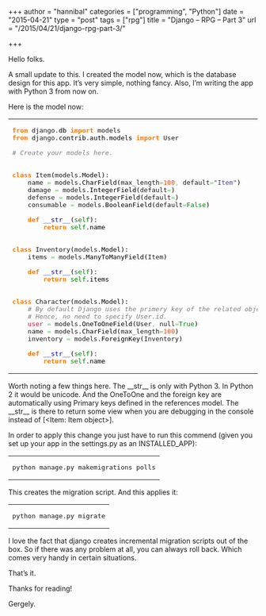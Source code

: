 +++
author = "hannibal"
categories = ["programming", "Python"]
date = "2015-04-21"
type = "post"
tags = ["rpg"]
title = "Django – RPG – Part 3"
url = "/2015/04/21/django-rpg-part-3/"

+++

Hello folks.

A small update to this. I created the model now, which is the database design for this app. It&#8217;s very simple, nothing fancy. Also, I&#8217;m writing the app with Python 3 from now on.

Here is the model now:

<div class="wp_syntax">
  <table>
    <tr>
      <td class="code">
        <pre class="python" style="font-family:monospace;"><span style="color: #ff7700;font-weight:bold;">from</span> django.<span style="color: black;">db</span> <span style="color: #ff7700;font-weight:bold;">import</span> models
<span style="color: #ff7700;font-weight:bold;">from</span> django.<span style="color: black;">contrib</span>.<span style="color: black;">auth</span>.<span style="color: black;">models</span> <span style="color: #ff7700;font-weight:bold;">import</span> User
&nbsp;
<span style="color: #808080; font-style: italic;"># Create your models here.</span>
&nbsp;
&nbsp;
<span style="color: #ff7700;font-weight:bold;">class</span> Item<span style="color: black;">&#40;</span>models.<span style="color: black;">Model</span><span style="color: black;">&#41;</span>:
    name <span style="color: #66cc66;">=</span> models.<span style="color: black;">CharField</span><span style="color: black;">&#40;</span>max_length<span style="color: #66cc66;">=</span><span style="color: #ff4500;">100</span><span style="color: #66cc66;">,</span> default<span style="color: #66cc66;">=</span><span style="color: #483d8b;">"Item"</span><span style="color: black;">&#41;</span>
    damage <span style="color: #66cc66;">=</span> models.<span style="color: black;">IntegerField</span><span style="color: black;">&#40;</span>default<span style="color: #66cc66;">=</span><span style="color: #ff4500;"></span><span style="color: black;">&#41;</span>
    defense <span style="color: #66cc66;">=</span> models.<span style="color: black;">IntegerField</span><span style="color: black;">&#40;</span>default<span style="color: #66cc66;">=</span><span style="color: #ff4500;"></span><span style="color: black;">&#41;</span>
    consumable <span style="color: #66cc66;">=</span> models.<span style="color: black;">BooleanField</span><span style="color: black;">&#40;</span>default<span style="color: #66cc66;">=</span><span style="color: #008000;">False</span><span style="color: black;">&#41;</span>
&nbsp;
    <span style="color: #ff7700;font-weight:bold;">def</span> <span style="color: #0000cd;">__str__</span><span style="color: black;">&#40;</span><span style="color: #008000;">self</span><span style="color: black;">&#41;</span>:
        <span style="color: #ff7700;font-weight:bold;">return</span> <span style="color: #008000;">self</span>.<span style="color: black;">name</span>
&nbsp;
&nbsp;
<span style="color: #ff7700;font-weight:bold;">class</span> Inventory<span style="color: black;">&#40;</span>models.<span style="color: black;">Model</span><span style="color: black;">&#41;</span>:
    items <span style="color: #66cc66;">=</span> models.<span style="color: black;">ManyToManyField</span><span style="color: black;">&#40;</span>Item<span style="color: black;">&#41;</span>
&nbsp;
    <span style="color: #ff7700;font-weight:bold;">def</span> <span style="color: #0000cd;">__str__</span><span style="color: black;">&#40;</span><span style="color: #008000;">self</span><span style="color: black;">&#41;</span>:
        <span style="color: #ff7700;font-weight:bold;">return</span> <span style="color: #008000;">self</span>.<span style="color: black;">items</span>
&nbsp;
&nbsp;
<span style="color: #ff7700;font-weight:bold;">class</span> Character<span style="color: black;">&#40;</span>models.<span style="color: black;">Model</span><span style="color: black;">&#41;</span>:
    <span style="color: #808080; font-style: italic;"># By default Django uses the primery key of the related object.</span>
    <span style="color: #808080; font-style: italic;"># Hence, no need to specify User.id.</span>
    <span style="color: #dc143c;">user</span> <span style="color: #66cc66;">=</span> models.<span style="color: black;">OneToOneField</span><span style="color: black;">&#40;</span>User<span style="color: #66cc66;">,</span> null<span style="color: #66cc66;">=</span><span style="color: #008000;">True</span><span style="color: black;">&#41;</span>
    name <span style="color: #66cc66;">=</span> models.<span style="color: black;">CharField</span><span style="color: black;">&#40;</span>max_length<span style="color: #66cc66;">=</span><span style="color: #ff4500;">100</span><span style="color: black;">&#41;</span>
    inventory <span style="color: #66cc66;">=</span> models.<span style="color: black;">ForeignKey</span><span style="color: black;">&#40;</span>Inventory<span style="color: black;">&#41;</span>
&nbsp;
    <span style="color: #ff7700;font-weight:bold;">def</span> <span style="color: #0000cd;">__str__</span><span style="color: black;">&#40;</span><span style="color: #008000;">self</span><span style="color: black;">&#41;</span>:
        <span style="color: #ff7700;font-weight:bold;">return</span> <span style="color: #008000;">self</span>.<span style="color: black;">name</span></pre>
      </td>
    </tr>
  </table>
</div>

Worth noting a few things here. The \_\_str\_\_ is only with Python 3. In Python 2 it would be unicode. And the OneToOne and the foreign key are automatically using Primary keys defined in the references model. The \_\_str\_\_ is there to return some view when you are debugging in the console instead of [<Item: Item object>].

In order to apply this change you just have to run this commend (given you set up your app in the settings.py as an INSTALLED_APP):

<div class="wp_syntax">
  <table>
    <tr>
      <td class="code">
        <pre class="bash" style="font-family:monospace;">python manage.py makemigrations polls</pre>
      </td>
    </tr>
  </table>
</div>

This creates the migration script. And this applies it:

<div class="wp_syntax">
  <table>
    <tr>
      <td class="code">
        <pre class="bash" style="font-family:monospace;">python manage.py migrate</pre>
      </td>
    </tr>
  </table>
</div>

I love the fact that django creates incremental migration scripts out of the box. So if there was any problem at all, you can always roll back. Which comes very handy in certain situations.

That&#8217;s it.

Thanks for reading!
  
Gergely.